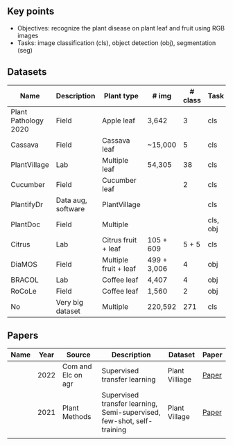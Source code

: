 ## Key points
* Objectives: recognize the plant disease on plant leaf and fruit using RGB images
* Tasks: image classification (cls), object detection (obj), segmentation (seg) 

## Datasets

| Name                 | Description        | Plant type            | # img       | # class | Task     | Paper                                                                                   | Dataset                                                                                 |
|----------------------|--------------------|-----------------------|-------------|---------|----------|-----------------------------------------------------------------------------------------|-----------------------------------------------------------------------------------------|
| Plant Pathology 2020 | Field              | Apple leaf            | 3,642       | 3       | cls      | [Paper](https://bsapubs.onlinelibrary.wiley.com/doi/pdfdirect/10.1002/aps3.11390)       | [Dataset](https://www.kaggle.com/competitions/plant-pathology-2020-fgvc7/data)          |
| Cassava              | Field              | Cassava leaf          | ~15,000     | 5       | cls      |                                                                                         | [Dataset](https://www.kaggle.com/competitions/cassava-leaf-disease-classification/data) |
| PlantVillage         | Lab                | Multiple leaf         | 54,305      | 38      | cls      | [Paper](https://arxiv.org/abs/1511.08060)                                               | [Dataset](https://github.com/spMohanty/PlantVillage-Dataset/tree/master/raw/color)      |
| Cucumber             | Field              | Cucumber leaf         |             | 2       | cls      |                                                                                         |[Dataset](https://www.kaggle.com/datasets/kareem3egm/cucumber-plant-diseases-dataset)|
| PlantifyDr           | Data aug, software | PlantVillage          |             |         | cls      |                                                                                         | [Dataset](https://www.kaggle.com/datasets/lavaman151/plantifydr-dataset)                |
| PlantDoc             | Field              | Multiple              |             |         | cls, obj | [Paper](https://dl.acm.org/doi/pdf/10.1145/3371158.3371196)                             | [Dataset](https://github.com/pratikkayal/PlantDoc-Dataset)                              |
| Citrus               | Lab                | Citrus fruit + leaf   | 105 + 609   | 5 + 5   | cls      | [Paper](https://www.sciencedirect.com/science/article/pii/S2352340919306948?via%3Dihub)                                                                               | [Dataset](https://data.mendeley.com/datasets/3f83gxmv57/2)                              |
| DiaMOS               | Field              | Multiple fruit + leaf | 499 + 3,006 | 4       | obj      | [Paper](https://doi.org/10.5281/zenodo.5557313)                                         | [Dataset](https://doi.org/10.5281/zenodo.5557313)                                       |
| BRACOL               | Lab                | Coffee leaf           | 4,407       | 4       | obj      | [Paper](https://arxiv.org/abs/1907.11561)                                               | [Dataset](https://data.mendeley.com/datasets/yy2k5y8mxg/1)                              |
| RoCoLe               | Field              | Coffee leaf           | 1,560       | 2       | obj      | [Paper](https://www.sciencedirect.com/science/article/pii/S2352340919307693?via%3Dihub) | [Dataset](https://data.mendeley.com/datasets/c5yvn32dzg/2)                              |
| No                   | Very big dataset   | Multiple              | 220,592     | 271     | cls      | [Paper](https://ieeexplore.ieee.org/stamp/stamp.jsp?arnumber=9325065&tag=1)             |No|


## Papers
| Name | Year | Source             | Description                                                            | Dataset         | Paper                                                                        |
|------|------|--------------------|------------------------------------------------------------------------|-----------------|------------------------------------------------------------------------------|
|      | 2022 | Com and Elc on agr | Supervised transfer learning                                           | Plant Villiage  | [Paper](https://www.sciencedirect.com/science/article/pii/S0168169922000205) |
|      | 2021 | Plant Methods      | Supervised transfer learning, Semi-supervised, few-shot, self-training | Plant Village   | [Paper](https://link.springer.com/article/10.1186/s13007-021-00770-1)        |
|      |      |                    |                                                                        |                 |                                                                              |
